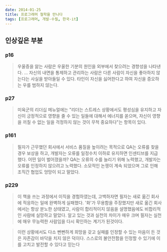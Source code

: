 ```yaml
---
date: 2014-01-25
title: 프로그래머 철학을 만나다
tags: [프로그래머, 개발-수필, 한국-it]
---
```


## 인상깊은 부분

### p16
> 우울증을 앓는 사람은 우울한 기분의 원인을 외부에서 찾으려는 경향성을 나타낸다.
...
> 자신의 내면을 통제하고 관리하는 사람은 다른 사람이 자신을 좋아하지 않는다는 사실을 받아들일 수 있다. 타인이 자신을 싫어한다고 하여 자신을 증오하는 우를 범하지 않는다.

### p27
> 미육군의 리더십 메뉴얼에는 "리더는 스트레스 상황에서도 평성심을 유지하고 자신이 긍정적으로 영향을 줄 수 있는 일들에 대해서 에너지를 쏟으며, 자신이 영향을 끼칠 수 없는 일을 걱정하지 않는 것이 무척 중요하다"는 항목이 있다.

### p161
> 필자가 근무했던 회사에서 서비스 품질을 높이려는 목적으로 QA는 오류를 찾을 경우 보상을 하고, 개발자는 오류를 일정수치 이하로 유지하면 인센티브를 지급했다. 어떤 일이 벌어졌을까? QA는 오류의 수를 늘리기 위해 노력했고, 개발자는 오류를 인정하지 않으려고 노력했다. 소모적인 논쟁이 계속 되었으며 그로 인해 조직간 협업도 엉망이 되고 말았다.

### p229
> 이 책을 쓰는 과정에서 이직을 경험하였는데, 고백하자면 필자는 새로 옮긴 회사에 적응하는 일에 완벽하게 실패했다. '화'가 무용함을 주장했지만 새로 옮긴 회사에서는 항상 분노한 상태였고, 사람이 합리적이지 않음을 설명했음에도 비합리적인 사람에 실망하고 말았다. 알고 있는 것과 실천의 차이가 매우 크며 필자는 실천에 매우 무능력한 사람임을 다시 확인하는 계기가 된것이다.

> 이런 상황에서도 다소 뻔뻔하게 희망을 갖고 실패를 인정할 수 있는 마음이 든 것은 자존감이 바닥을 치지 않은 덕이다. 스스로의 불안전함을 인정할 수 있기에 이를 고치고 발전할 수 있다고 믿는다

